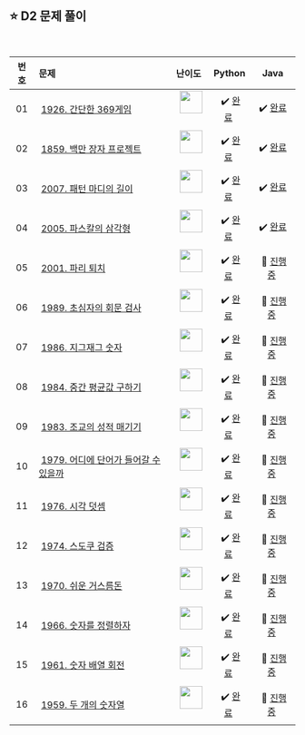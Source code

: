 ## ⭐️ D2 문제 풀이

<br>

| **번호** | **문제** | **난이도** | **Python** | **Java** |
|:--------:|:--------|:----------:|:----------:|:--------:|
| 01 | &nbsp;[1926. 간단한 369게임](https://swexpertacademy.com/main/code/problem/problemDetail.do?contestProbId=AV5PTeo6AHUDFAUq)&nbsp;&nbsp; | &nbsp;&nbsp;<img src="https://github.com/user-attachments/assets/6ab14f66-2602-424a-8ac7-8bda3d6b2bbe" width="40"/>&nbsp;&nbsp; | &nbsp;✔️ [완료](https://github.com/yuuforest/Algorithm/blob/main/05%20SWEA/D2/Python/Prob1926.py)&nbsp; | &nbsp;✔️ [완료](https://github.com/yuuforest/Algorithm/blob/main/05%20SWEA/D2/Java/src/Prob1926.java)&nbsp; |
| 02 | &nbsp;[1859. 백만 장자 프로젝트](https://swexpertacademy.com/main/code/problem/problemDetail.do?contestProbId=AV5LrsUaDxcDFAXc)&nbsp;&nbsp; | &nbsp;&nbsp;<img src="https://github.com/user-attachments/assets/6ab14f66-2602-424a-8ac7-8bda3d6b2bbe" width="40"/>&nbsp;&nbsp; | &nbsp;✔️ [완료](https://github.com/yuuforest/Algorithm/blob/main/05%20SWEA/D2/Python/Prob1859.py)&nbsp; | &nbsp;✔️ [완료](https://github.com/yuuforest/Algorithm/blob/main/05%20SWEA/D2/Java/src/Prob1859.java)&nbsp; |
| 03 | &nbsp;[2007. 패턴 마디의 길이](https://swexpertacademy.com/main/code/problem/problemDetail.do?contestProbId=AV5P1kNKAl8DFAUq)&nbsp;&nbsp; | &nbsp;&nbsp;<img src="https://github.com/user-attachments/assets/6ab14f66-2602-424a-8ac7-8bda3d6b2bbe" width="40"/>&nbsp;&nbsp; | &nbsp;✔️ [완료](https://github.com/yuuforest/Algorithm/blob/main/05%20SWEA/D2/Python/Prob2007.py)&nbsp; | &nbsp;✔️ [완료](https://github.com/yuuforest/Algorithm/blob/main/05%20SWEA/D2/Java/src/Prob2007.java)&nbsp; |
| 04 | &nbsp;[2005. 파스칼의 삼각형](https://swexpertacademy.com/main/code/problem/problemDetail.do?contestProbId=AV5P0-h6Ak4DFAUq)&nbsp;&nbsp; | &nbsp;&nbsp;<img src="https://github.com/user-attachments/assets/6ab14f66-2602-424a-8ac7-8bda3d6b2bbe" width="40"/>&nbsp;&nbsp; | &nbsp;✔️ [완료](https://github.com/yuuforest/Algorithm/blob/main/05%20SWEA/D2/Python/Prob2005.py)&nbsp; | &nbsp;✔️ [완료](https://github.com/yuuforest/Algorithm/blob/main/05%20SWEA/D2/Java/src/Prob2005.java)&nbsp; |
| 05 | &nbsp;[2001. 파리 퇴치](https://swexpertacademy.com/main/code/problem/problemDetail.do?contestProbId=AV5PzOCKAigDFAUq)&nbsp;&nbsp; | &nbsp;&nbsp;<img src="https://github.com/user-attachments/assets/6ab14f66-2602-424a-8ac7-8bda3d6b2bbe" width="40"/>&nbsp;&nbsp; | &nbsp;✔️ [완료](https://github.com/yuuforest/Algorithm/blob/main/05%20SWEA/D2/Python/Prob2001.py)&nbsp; | &nbsp;💬 [진행 중]()&nbsp; |
| 06 | &nbsp;[1989. 초심자의 회문 검사](https://swexpertacademy.com/main/code/problem/problemDetail.do?contestProbId=AV5PyTLqAf4DFAUq)&nbsp;&nbsp; | &nbsp;&nbsp;<img src="https://github.com/user-attachments/assets/6ab14f66-2602-424a-8ac7-8bda3d6b2bbe" width="40"/>&nbsp;&nbsp; | &nbsp;✔️ [완료](https://github.com/yuuforest/Algorithm/blob/main/05%20SWEA/D2/Python/Prob1989.py)&nbsp; | &nbsp;💬 [진행 중]()&nbsp; |
| 07 | &nbsp;[1986. 지그재그 숫자](https://swexpertacademy.com/main/code/problem/problemDetail.do?contestProbId=AV5PxmBqAe8DFAUq)&nbsp;&nbsp; | &nbsp;&nbsp;<img src="https://github.com/user-attachments/assets/6ab14f66-2602-424a-8ac7-8bda3d6b2bbe" width="40"/>&nbsp;&nbsp; | &nbsp;✔️ [완료](https://github.com/yuuforest/Algorithm/blob/main/05%20SWEA/D2/Python/Prob1986.py)&nbsp; | &nbsp;💬 [진행 중]()&nbsp; |
| 08 | &nbsp;[1984. 중간 평균값 구하기](https://swexpertacademy.com/main/code/problem/problemDetail.do?contestProbId=AV5Pw_-KAdcDFAUq)&nbsp;&nbsp; | &nbsp;&nbsp;<img src="https://github.com/user-attachments/assets/6ab14f66-2602-424a-8ac7-8bda3d6b2bbe" width="40"/>&nbsp;&nbsp; | &nbsp;✔️ [완료](https://github.com/yuuforest/Algorithm/blob/main/05%20SWEA/D2/Python/Prob1984.py)&nbsp; | &nbsp;💬 [진행 중]()&nbsp; |
| 09 | &nbsp;[1983. 조교의 성적 매기기](https://swexpertacademy.com/main/code/problem/problemDetail.do?contestProbId=AV5PwGK6AcIDFAUq)&nbsp;&nbsp; | &nbsp;&nbsp;<img src="https://github.com/user-attachments/assets/6ab14f66-2602-424a-8ac7-8bda3d6b2bbe" width="40"/>&nbsp;&nbsp; | &nbsp;✔️ [완료](https://github.com/yuuforest/Algorithm/blob/main/05%20SWEA/D2/Python/Prob1983.py)&nbsp; | &nbsp;💬 [진행 중]()&nbsp; |
| 10 | &nbsp;[1979. 어디에 단어가 들어갈 수 있을까](https://swexpertacademy.com/main/code/problem/problemDetail.do?contestProbId=AV5PuPq6AaQDFAUq)&nbsp;&nbsp; | &nbsp;&nbsp;<img src="https://github.com/user-attachments/assets/6ab14f66-2602-424a-8ac7-8bda3d6b2bbe" width="40"/>&nbsp;&nbsp; | &nbsp;✔️ [완료](https://github.com/yuuforest/Algorithm/blob/main/05%20SWEA/D2/Python/Prob1979.py)&nbsp; | &nbsp;💬 [진행 중]()&nbsp; |
| 11 | &nbsp;[1976. 시각 덧셈](https://swexpertacademy.com/main/code/problem/problemDetail.do?contestProbId=AV5PttaaAZIDFAUq)&nbsp;&nbsp; | &nbsp;&nbsp;<img src="https://github.com/user-attachments/assets/6ab14f66-2602-424a-8ac7-8bda3d6b2bbe" width="40"/>&nbsp;&nbsp; | &nbsp;✔️ [완료](https://github.com/yuuforest/Algorithm/blob/main/05%20SWEA/D2/Python/Prob1976.py)&nbsp; | &nbsp;💬 [진행 중]()&nbsp; |
| 12 | &nbsp;[1974. 스도쿠 검증](https://swexpertacademy.com/main/code/problem/problemDetail.do?contestProbId=AV5Psz16AYEDFAUq)&nbsp;&nbsp; | &nbsp;&nbsp;<img src="https://github.com/user-attachments/assets/6ab14f66-2602-424a-8ac7-8bda3d6b2bbe" width="40"/>&nbsp;&nbsp; | &nbsp;✔️ [완료](https://github.com/yuuforest/Algorithm/blob/main/05%20SWEA/D2/Python/Prob1974.py)&nbsp; | &nbsp;💬 [진행 중]()&nbsp; |
| 13 | &nbsp;[1970. 쉬운 거스름돈](https://swexpertacademy.com/main/code/problem/problemDetail.do?contestProbId=AV5PsIl6AXIDFAUq)&nbsp;&nbsp; | &nbsp;&nbsp;<img src="https://github.com/user-attachments/assets/6ab14f66-2602-424a-8ac7-8bda3d6b2bbe" width="40"/>&nbsp;&nbsp; | &nbsp;✔️ [완료](https://github.com/yuuforest/Algorithm/blob/main/05%20SWEA/D2/Python/Prob1970.py)&nbsp; | &nbsp;💬 [진행 중]()&nbsp; |
| 14 | &nbsp;[1966. 숫자를 정렬하자](https://swexpertacademy.com/main/code/problem/problemDetail.do?contestProbId=AV5PrmyKAWEDFAUq)&nbsp;&nbsp; | &nbsp;&nbsp;<img src="https://github.com/user-attachments/assets/6ab14f66-2602-424a-8ac7-8bda3d6b2bbe" width="40"/>&nbsp;&nbsp; | &nbsp;✔️ [완료](https://github.com/yuuforest/Algorithm/blob/main/05%20SWEA/D2/Python/Prob1966.py)&nbsp; | &nbsp;💬 [진행 중]()&nbsp; |
| 15 | &nbsp;[1961. 숫자 배열 회전](https://swexpertacademy.com/main/code/problem/problemDetail.do?contestProbId=AV5Pq-OKAVYDFAUq)&nbsp;&nbsp; | &nbsp;&nbsp;<img src="https://github.com/user-attachments/assets/6ab14f66-2602-424a-8ac7-8bda3d6b2bbe" width="40"/>&nbsp;&nbsp; | &nbsp;✔️ [완료](https://github.com/yuuforest/Algorithm/blob/main/05%20SWEA/D2/Python/Prob1961.py)&nbsp; | &nbsp;💬 [진행 중]()&nbsp; |
| 16 | &nbsp;[1959. 두 개의 숫자열](https://swexpertacademy.com/main/code/problem/problemDetail.do?contestProbId=AV5PpoFaAS4DFAUq)&nbsp;&nbsp; | &nbsp;&nbsp;<img src="https://github.com/user-attachments/assets/6ab14f66-2602-424a-8ac7-8bda3d6b2bbe" width="40"/>&nbsp;&nbsp; | &nbsp;✔️ [완료](https://github.com/yuuforest/Algorithm/blob/main/05%20SWEA/D2/Python/Prob1959.py)&nbsp; | &nbsp;💬 [진행 중]()&nbsp; |